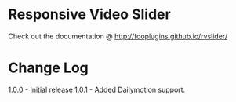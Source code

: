 # Responsive Video Slider

Check out the documentation @ http://fooplugins.github.io/rvslider/

# Change Log

1.0.0 - Initial release
1.0.1 - Added Dailymotion support.